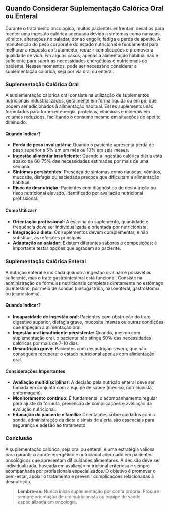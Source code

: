 
## Quando Considerar Suplementação Calórica Oral ou Enteral

Durante o tratamento oncológico, muitos pacientes enfrentam desafios para manter uma ingestão calórica adequada devido a sintomas como náuseas, vômitos, alterações no paladar, dor ao engolir, fadiga e perda de apetite. A manutenção do peso corporal e do estado nutricional é fundamental para melhorar a resposta ao tratamento, reduzir complicações e promover a qualidade de vida. Em alguns casos, apenas a alimentação habitual não é suficiente para suprir as necessidades energéticas e nutricionais do paciente. Nesses momentos, pode ser necessário considerar a suplementação calórica, seja por via oral ou enteral.

### Suplementação Calórica Oral

A suplementação calórica oral consiste na utilização de suplementos nutricionais industrializados, geralmente em forma líquida ou em pó, que podem ser adicionados à alimentação habitual. Esses suplementos são formulados para fornecer energia, proteínas, vitaminas e minerais em volumes reduzidos, facilitando o consumo mesmo em situações de apetite diminuído.

#### Quando Indicar?

- **Perda de peso involuntária:** Quando o paciente apresenta perda de peso superior a 5% em um mês ou 10% em seis meses.
- **Ingestão alimentar insuficiente:** Quando a ingestão calórica diária está abaixo de 60-75% das necessidades estimadas por mais de uma semana.
- **Sintomas persistentes:** Presença de sintomas como náuseas, vômitos, mucosite, disfagia ou saciedade precoce que dificultam a alimentação habitual.
- **Risco de desnutrição:** Pacientes com diagnóstico de desnutrição ou risco nutricional elevado, identificado por avaliação nutricional profissional.

#### Como Utilizar?

- **Orientação profissional:** A escolha do suplemento, quantidade e frequência deve ser individualizada e orientada por nutricionista.
- **Integração à dieta:** Os suplementos devem complementar, e não substituir, as refeições principais.
- **Adaptação ao paladar:** Existem diferentes sabores e composições; é importante testar opções que agradem ao paciente.

### Suplementação Calórica Enteral

A nutrição enteral é indicada quando a ingestão oral não é possível ou suficiente, mas o trato gastrointestinal está funcional. Consiste na administração de fórmulas nutricionais completas diretamente no estômago ou intestino, por meio de sondas (nasogástrica, nasoenteral, gastrostomia ou jejunostomia).

#### Quando Indicar?

- **Incapacidade de ingestão oral:** Pacientes com obstrução do trato digestivo superior, disfagia grave, mucosite intensa ou outras condições que impeçam a alimentação oral.
- **Ingestão oral insuficiente persistente:** Quando, mesmo com suplementação oral, o paciente não atinge 60% das necessidades calóricas por mais de 7-10 dias.
- **Desnutrição grave:** Pacientes com desnutrição severa, que não conseguem recuperar o estado nutricional apenas com alimentação oral.

#### Considerações Importantes

- **Avaliação multidisciplinar:** A decisão pela nutrição enteral deve ser tomada em conjunto com a equipe de saúde (médico, nutricionista, enfermagem).
- **Monitoramento contínuo:** É fundamental o acompanhamento regular para ajuste da fórmula, prevenção de complicações e avaliação da evolução nutricional.
- **Educação do paciente e família:** Orientações sobre cuidados com a sonda, administração da dieta e sinais de alerta são essenciais para segurança e adesão ao tratamento.

### Conclusão

A suplementação calórica, seja oral ou enteral, é uma estratégia valiosa para garantir o aporte energético e nutricional adequado em pacientes oncológicos que apresentam dificuldades alimentares. A decisão deve ser individualizada, baseada em avaliação nutricional criteriosa e sempre acompanhada por profissionais especializados. O objetivo é promover o bem-estar, apoiar o tratamento e prevenir complicações relacionadas à desnutrição.

> **Lembre-se:** Nunca inicie suplementação por conta própria. Procure sempre orientação de um nutricionista ou equipe de saúde especializada em oncologia.
```
